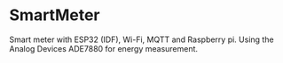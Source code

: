# SmartMeter
Smart meter with ESP32 (IDF), Wi-Fi, MQTT and Raspberry pi. Using the Analog Devices ADE7880 for energy measurement.
